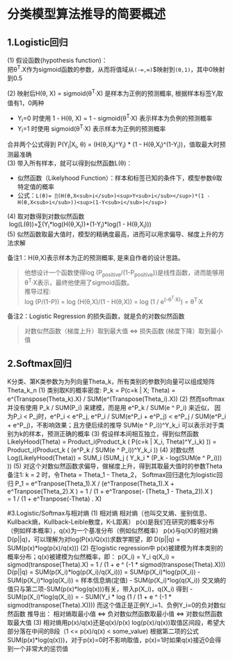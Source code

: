 # 分类模型算法推导的简要概述

## 1.Logistic回归
(1) 假设函数(hypothesis function)：<br/>
把θ<sup>T</sup>.X作为sigmoid函数的参数，从而将值域从`(-∞,∞)`$映射到`(0,1)`，其中0映射到0.5 <br/>

(2) 映射后H(θ, X) = sigmoid(θ<sup>T</sup>·X) 是样本为正例的预测概率, 根据样本标签Y<sub>i</sub>取值有1，0两种<br/>

* Y<sub>i</sub>=0 时使用 1 - H(θ, X) = 1 - sigmoid(θ<sup>T</sup>·X) 表示样本为负例的预测概率<br/>
* Y<sub>i</sub>=1 时使用 sigmoid(θ<sup>T</sup>·X) 表示样本为正例的预测概率 

合并两个公式得到 P(Y<sub>i</sub>|X<sub>i</sub>, θ) = (H(θ,X<sub>i</sub>)^Y<sub>i</sub>) * (1 - H(θ,X<sub>i</sub>)^(1-Y<sub>i</sub>))，值取最大时预测最准确<br/>
(3) 带入所有样本，就可以得到似然函数L(θ)：

* 似然函数（Likelyhood Function）：样本和标签已知的条件下，模型参数θ取特定值的概率
* 公式：`L(θ)= ∏(H(θ,X<sub>i</sub>)<sup>Y<sub>i</sub></sup>)*(1 - H(θ,X<sub>i</sub>))<sup>(1-Y<sub>i</sub>)</sup>)` <br/>

(4) 取对数得到对数似然函数<br/> log(L(θ))=∑(Y<sub>i</sub>\*log(H(θ,X<sub>i</sub>))+(1-Y<sub>i</sub>)\*log(1 - H(θ,X<sub>i</sub>)))<br/>
(5) 似然函数取最大值时，模型的精确度最高，进而可以用求偏导、梯度上升的方法求解 <br/>

备注1：H(θ,X)表示样本为正的预测概率, 是来自作者的设计思路。
> 他想设计一个函数使得log (P<sub>positive</sub>/(1-P<sub>positive</sub>))是线性函数，进而能够用θ<sup>T</sup>·X表示，最终他使用了sigmoid函数。<br/>
> 推导过程: <br/>
log (P/(1-P)) = log (H(θ,X)/(1 - H(θ,X)) = log (1 / e<sup>(-θ<sup>T</sup>·X)</sup>)</sup> = θ<sup>T</sup>·X <br/>

备注2：Logistic Regression 的损失函数，就是负的对数似然函数
> 对数似然函数（梯度上升）取到最大值 <=> 损失函数 (梯度下降）取到最小值

## 2.Softmax回归
K分类、第K类参数为为列向量Theta_k，所有类别的参数列向量可以组成矩阵Theta_k_n
(1) 	类别取K的概率密度: P_k = P(c=k | X; Theta) = e^(Transpose(Theta_k).X) / SUM(e^(Transpose(Theta_i).X)) 
(2) 	然而softmax并没有使用 P_k / SUM(P_i) 来建模，而是用 e^P_k / SUM(e ^ P_i) 来近似， 因为P_i < P_j时，e^P_i < e^P_j,  e^P_i / SUM(e^P_i + e^P_j) < e^P_j / SUM(e^P_i + e^P_j)，不影响效果；且方便后续的推导
SUM(e ^ P_i))^Y_k_i 可以表示对于类别为k的样本，预测正确的概率
(3)	假设样本间相互独立，得到似然函数
LikelyHood(Theta) = Product_i(Product_k ( P(c=k | X_i, Theta)^Y_i_k) )) = Product_i(Product_k ( (e^P_k / SUM(e ^ P_i))^Y_k_i ))
(4)	对数似然
Log(LikelyHood(Theta)) = SUM_i (SUM_j ( Y_k_i * (P_k - log(SUM(e ^ P_i))) )) 
(5)	对这个对数似然函数求偏导，做梯度上升，得到其取最大值时的参数Theta
备注1:  k = 2 时，令Theta = Theta_1 - Theta_2， Softmax回归退化为logistic回归
P_1 = e^Tranpose(Theta_1).X / (e^Tranpose(Theta_1).X  + e^Tranpose(Theta_2).X ) 
      = 1 / (1 + e^Tranpose(- (Theta_1 - Theta_2)).X )  
      = 1 / (1 + e^Tranpose(-Theta) . X)

#3.Logistic/Softmax与相对熵
(1) 相对熵
相对熵（也叫交叉熵、鉴别信息、Kullback熵，Kullback-Leible散度，K-L距离）
p(x)是我们在研究的概率分布（例如样本概率），q(x)为一个基准分布（例如似然概率）
p(x)与q(X)的相对熵D(p||q)，可以理解为对log(P(x)/Q(x))求数学期望，即
D(p||q) = SUM(p(x)*log(p(x)/q(x))) 
(2) 在logistic regression中
p(x)被建模为样本类别的概率分布；q(x)被建模为似然概率，即：
	p(X_i) = Y_i
	q(X_i) = sigmod(transpose(Theta).X) = 1 / (1 + e ^ (-1 * sigmod(transpose(Theta).X))) 
D(p||q) = SUM(p(X_i)*log(p(X_i)/q(X_i))) = SUM(p(X_i)*log(p(X_i)) - SUM(p(X_i)*log(q(X_i)) = 样本信息熵(定值) - SUM(p(X_i)*log(q(X_i))
交叉熵的值只与第二项-SUM(p(x)*log(q(x)))有关，带入p(X_i)，q(X_i) 得到
	- SUM(p(X_i)*log(q(X_i)) = - SUM(Y_i * log (1 / (1 + e ^ (-1 * sigmod(transpose(Theta).X)))) 
	而这个值正是正例Y_i=1、负例Y_i=0的负对数似然函数
推导出：
	相对熵取最小值 <=> 负对数似然函数取最小值 <=> 对数似然函数取最大值 
(3) 相对熵用p(x)/q(x)还是q(x)/p(x)
log(p(x)/q(x))取值区间段，希望大部分落在中间的B段（1 <= p(x)/q(x) < some_value)
根据第二项的公式SUM(p(x)*log(q(x)))，对于p(x)=0时不影响取值，p(x)=1时如果q(x)接近0会得到一个非常大的惩罚值